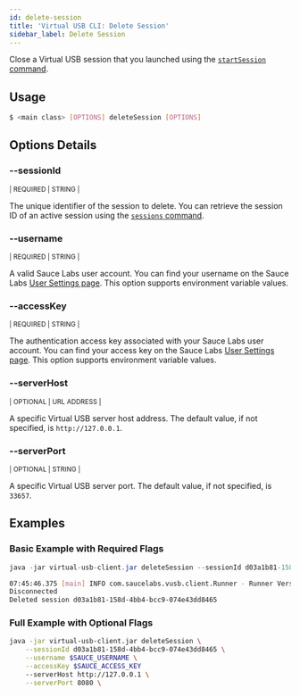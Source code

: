 ```yaml
---
id: delete-session
title: 'Virtual USB CLI: Delete Session'
sidebar_label: Delete Session
---
```


Close a Virtual USB session that you launched using the [`startSession` command](/dev/cli/virtual-usb/start-session).

## Usage

```bash
$ <main class> [OPTIONS] deleteSession [OPTIONS]
```

## Options Details

### <span className="cli">--sessionId</span>

<div className="cli-desc">
<p><small>| REQUIRED | STRING |</small></p>

The unique identifier of the session to delete. You can retrieve the session ID of an active session using the [`sessions` command](/dev/cli/virtual-usb/find-sessionid).

</div>

### <span className="cli">--username</span>

<div className="cli-desc">
<p><small>| REQUIRED | STRING |</small></p>

A valid Sauce Labs user account. You can find your username on the Sauce Labs [User Settings page](https://app.saucelabs.com/user-settings). This option supports environment variable values.

</div>

### <span className="cli">--accessKey</span>

<div className="cli-desc">
<p><small>| REQUIRED | STRING |</small></p>

The authentication access key associated with your Sauce Labs user account. You can find your access key on the Sauce Labs [User Settings page](https://app.saucelabs.com/user-settings). This option supports environment variable values.

</div>

### <span className="cli">--serverHost</span>

<div className="cli-desc">
<p><small>| OPTIONAL | URL ADDRESS |</small></p>

A specific Virtual USB server host address. The default value, if not specified, is `http://127.0.0.1`.

</div>

### <span className="cli">--serverPort</span>

<div className="cli-desc">
<p><small>| OPTIONAL | STRING |</small></p>

A specific Virtual USB server port. The default value, if not specified, is `33657`.

</div>

## Examples

### Basic Example with Required Flags

```java title="Delete Request"
java -jar virtual-usb-client.jar deleteSession --sessionId d03a1b81-158d-4bb4-bcc9-074e43dd8465 --username $SAUCE_USERNAME --accessKey $SAUCE_ACCESS_KEY
```

```bash title="Sample Response"
07:45:46.375 [main] INFO com.saucelabs.vusb.client.Runner - Runner Version 2.0.0
Disconnected
Deleted session d03a1b81-158d-4bb4-bcc9-074e43dd8465
```

### Full Example with Optional Flags

```bash
java -jar virtual-usb-client.jar deleteSession \
    --sessionId d03a1b81-158d-4bb4-bcc9-074e43dd8465 \
    --username $SAUCE_USERNAME \
    --accessKey $SAUCE_ACCESS_KEY
    --serverHost http://127.0.0.1 \
    --serverPort 8080 \
```
